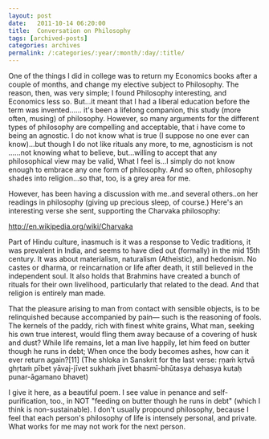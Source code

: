 ```yaml
---
layout: post
date:	2011-10-14 06:20:00
title:  Conversation on Philosophy
tags: [archived-posts]
categories: archives
permalink: /:categories/:year/:month/:day/:title/
---
```

One of the things I did in college was to return my Economics books after a couple of months, and change my elective subject to Philosophy. The reason, then, was very simple; I found Philosophy interesting, and Economics less so. But...it meant that I had a liberal education before the term was invented...... it's been a lifelong companion, this study (more often, musing)  of philosophy.  However, so many arguments for the different types of philosophy are compelling and acceptable, that i have come to being an agnostic.  I do not know what is true (I suppose no one ever can know)...but though I do not like rituals any more,  to me, agnosticism is not ......not knowing what to believe, but...willing to accept that any philosophical view may be valid, What I feel is...I simply do not know enough to embrace any one form of philosophy. And so often, philosophy shades into religion...so that, too, is a grey area for me.

However, <lj user="shortindiangirl"> has been having a discussion with me..and several others..on her readings in philosophy (giving up precious sleep, of course.) Here's an interesting verse  she sent, supporting the  Charvaka philosophy: 

http://en.wikipedia.org/wiki/Charvaka
 
Part of Hindu culture, inasmuch is it was a response to Vedic traditions, it was prevalent in India, and seems to have died out (formally) in the mid 15th century. It was about materialism, naturalism (Atheistic), and hedonism. No castes or dharma, or reincarnation or life after death, it still believed in the independent soul. It also holds that Brahmins have created a bunch of rituals for their own livelihood, particularly that related to the dead. And that religion is entirely man made.
 
That the pleasure arising to man
from contact with sensible objects,
is to be relinquished because accompanied by pain—
such is the reasoning of fools.
The kernels of the paddy, rich with finest white grains,
What man, seeking his own true interest,
would fling them away
because of a covering of husk and dust?
While life remains, let a man live happily,
let him feed on butter though he runs in debt;
When once the body becomes ashes,
how can it ever return again?[11]
(The shloka in Sanskrit for the last verse:
ṛṇaṁ kṛtvā ghṛtaṁ pībet yāvaj-jīvet sukhaṁ jīvet
bhasmī-bhūtasya dehasya kutaḥ punar-āgamano bhavet)


I give it here, as a beautiful poem. I see value in penance and self-purification, too., in NOT "feeding on butter though he runs in debt" (which I think is non-sustainable). I don't usually propound philosophy, because I feel that each person's philosophy of life is intensely personal, and private. What works for me may not work for the next person.
